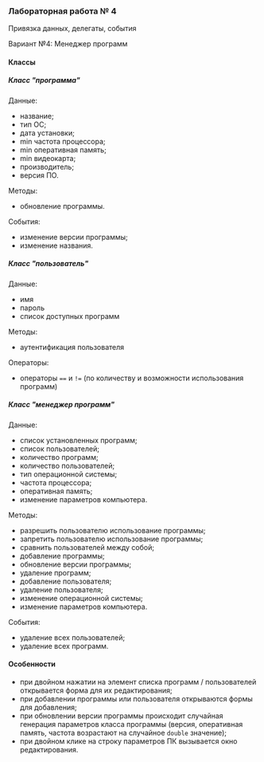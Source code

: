 ﻿### Лабораторная работа № 4
Привязка данных, делегаты, события

Вариант №4: Менеджер программ

#### Классы

##### Класс "программа"

Данные:
- название;
- тип ОС;
- дата установки;
- min частота процессора;
- min оперативная память;
- min видеокарта;
- производитель;
- версия ПО.

Методы:
- обновление программы.

События:
- изменение версии программы;
- изменение названия.


##### Класс "пользователь"

Данные:
- имя
- пароль
- список доступных программ

Методы:
- аутентификация пользователя

Операторы:
- операторы `==` и `!=` (по количеству и возможности использования программ)


##### Класс "менеджер программ"

Данные:
- список установленных программ;
- список пользователей;
- количество программ;
- количество пользователей;
- тип операционной системы;
- частота процессора;
- оперативная память;
- изменение параметров компьютера.

Методы:
- разрешить пользователю использование программы;
- запретить пользователю использование программы;
- сравнить пользователей между собой;
- добавление программы;
- обновление версии программы;
- удаление программ;
- добавление пользователя;
- удаление пользователя;
- изменение операционной системы;
- изменение параметров компьютера.

События:
- удаление всех пользователей;
- удаление всех программ.

#### Особенности
- при двойном нажатии на элемент списка программ / пользователей открывается 
  форма для их редактирования;
- при добавлении программы или пользователя открываются формы для добавления;
- при обновлении версии программы происходит случайная генерация параметров 
  класса программы (версия, оперативная память, частота возрастают на 
  случайное `double` значение);
- при двойном клике на строку параметров ПК вызывается окно редактирования.

